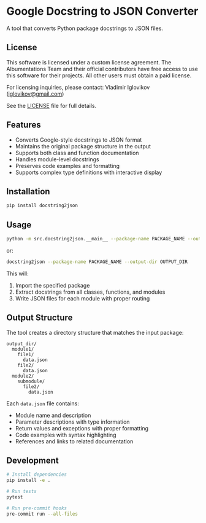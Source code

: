 # Google Docstring to JSON Converter

A tool that converts Python package docstrings to JSON files.

## License

This software is licensed under a custom license agreement. The Albumentations Team and their official contributors have free access to use this software for their projects. All other users must obtain a paid license.

For licensing inquiries, please contact:
Vladimir Iglovikov (iglovikov@gmail.com)

See the [LICENSE](LICENSE) file for full details.

## Features

- Converts Google-style docstrings to JSON format
- Maintains the original package structure in the output
- Supports both class and function documentation
- Handles module-level docstrings
- Preserves code examples and formatting
- Supports complex type definitions with interactive display

## Installation

```bash
pip install docstring2json
```

## Usage

```bash
python -m src.docstring2json.__main__ --package-name PACKAGE_NAME --output-dir OUTPUT_DIR
```

or:
```bash
docstring2json --package-name PACKAGE_NAME --output-dir OUTPUT_DIR
```

This will:
1. Import the specified package
2. Extract docstrings from all classes, functions, and modules
3. Write JSON files for each module with proper routing

## Output Structure

The tool creates a directory structure that matches the input package:

```
output_dir/
  module1/
    file1/
      data.json
    file2/
      data.json
  module2/
    submodule/
      file2/
        data.json
```

Each `data.json` file contains:
- Module name and description
- Parameter descriptions with type information
- Return values and exceptions with proper formatting
- Code examples with syntax highlighting
- References and links to related documentation

## Development

```bash
# Install dependencies
pip install -e .

# Run tests
pytest

# Run pre-commit hooks
pre-commit run --all-files
```
